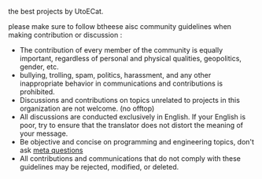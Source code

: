 the best projects by UtoECat.

please make sure to follow btheese aisc community guidelines when making contribution or discussion :
- The contribution of every member of the community is equally important, regardless of personal and physical qualities, geopolitics, gender, etc.
- bullying, trolling, spam, politics, harassment, and any other inappropriate behavior in communications and contributions is prohibited.
- Discussions and contributions on topics unrelated to projects in this organization are not welcome. (no offtop)
- All discussions are conducted exclusively in English. If your English is poor, try to ensure that the translator does not distort the meaning of your message.
- Be objective and concise on programming and engineering topics, don't ask [meta questions](https://nometa.xyz)
- All contributions and communications that do not comply with these guidelines may be rejected, modified, or deleted.
